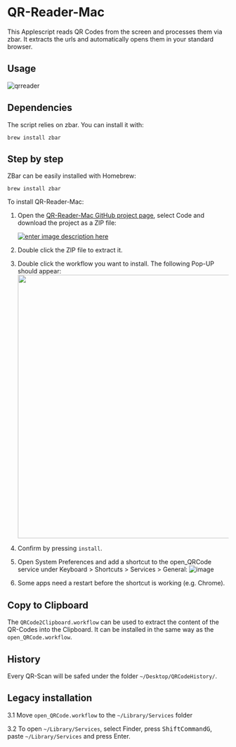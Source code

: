 # QR-Reader-Mac
This Applescript reads QR Codes from the screen and processes them via zbar. It extracts the urls and automatically opens them in your standard browser.

## Usage
![qrreader](https://user-images.githubusercontent.com/31591562/136548790-18e1fc06-16ef-44a1-9510-6ffa505b9da5.gif)

## Dependencies
The script relies on zbar. You can install it with:

```brew install zbar```

## Step by step

ZBar can be easily installed with Homebrew:

    brew install zbar

To install QR-Reader-Mac:
 1. Open the [QR-Reader-Mac GitHub project page][2], select Code and download the project as a ZIP file:

    [![enter image description here][3]][3]

 2. Double click the ZIP file to extract it.
 3. Double click the workflow you want to install. The following Pop-UP should appear: <img src="https://user-images.githubusercontent.com/31591562/136544285-9b078c84-f89d-4234-9de1-c7a05faa34f2.png" width="600px">
 4. Confirm by pressing `install`.
 5. Open System Preferences and add a shortcut to the open_QRCode service under Keyboard > Shortcuts > Services > General:
![image](https://user-images.githubusercontent.com/31591562/136544132-bf1d2889-87b1-4971-b30e-04d441ade14c.png)
 6. Some apps need a restart before the shortcut is working (e.g. Chrome).

## Copy to Clipboard
The `QRCode2Clipboard.workflow` can be used to extract the content of the QR-Codes into the Clipboard. It can be installed in the same way as the `open_QRCode.workflow`.
  
## History

Every QR-Scan will be safed under the folder `~/Desktop/QRCodeHistory/`.

## Legacy installation

3.1 Move `open_QRCode.workflow` to the `~/Library/Services` folder

3.2 To open `~/Library/Services`, select Finder, press <kbd>Shift</kbd><kbd>Command</kbd><kbd>G</kbd>, paste `~/Library/Services` and press Enter.

  [1]: https://github.com/mchehab/zbar
  [2]: https://github.com/FrederikRogalski/QR-Reader-Mac
  [3]: https://i.stack.imgur.com/xRylI.png
